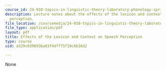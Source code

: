 ```yaml
---
course_id: 24-910-topics-in-linguistic-theory-laboratory-phonology-spring-2007
description: Lecture notes about the effects of the lexicon and context on speech
  perception.
file_location: /coursemedia/24-910-topics-in-linguistic-theory-laboratory-phonology-spring-2007/a329c039693ba03f4dff75f19c6636d2_lec9_2_neighbor.pdf
file_type: application/pdf
layout: pdf
title: Effects of the Lexicon and Context on Speech Perception
type: course
uid: a329c039693ba03f4dff75f19c6636d2

---
```

None